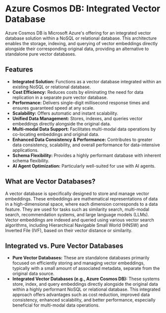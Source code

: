 # Azure Cosmos DB: Integrated Vector Database

Azure Cosmos DB is Microsoft Azure's offering for an integrated vector database solution within a NoSQL or relational database. This architecture enables the storage, indexing, and querying of vector embeddings directly alongside their corresponding original data, providing an alternative to standalone pure vector databases.

## Features

*   **Integrated Solution:** Functions as a vector database integrated within an existing NoSQL or relational database.
*   **Cost Efficiency:** Reduces costs by eliminating the need for data replication in a separate pure vector database.
*   **Performance:** Delivers single-digit millisecond response times and ensures guaranteed speed at any scale.
*   **Scalability:** Offers automatic and instant scalability.
*   **Unified Data Management:** Stores, indexes, and queries vector embeddings directly alongside the original data.
*   **Multi-modal Data Support:** Facilitates multi-modal data operations by co-locating embeddings and original data.
*   **Enhanced Data Consistency & Performance:** Contributes to greater data consistency, scalability, and overall performance for data-intensive applications.
*   **Schema Flexibility:** Provides a highly performant database with inherent schema flexibility.
*   **AI Agent Optimization:** Particularly well-suited for use with AI agents.

## What are Vector Databases?

A vector database is specifically designed to store and manage vector embeddings. These embeddings are mathematical representations of data in a high-dimensional space, where each dimension corresponds to a data feature. They are used for tasks such as similarity search, multi-modal search, recommendation systems, and large language models (LLMs). Vector embeddings are indexed and queried using various vector search algorithms, including Hierarchical Navigable Small World (HNSW) and Inverted File (IVF), based on their vector distance or similarity.

## Integrated vs. Pure Vector Databases

*   **Pure Vector Databases:** These are standalone databases primarily focused on efficiently storing and managing vector embeddings, typically with a small amount of associated metadata, separate from the original data source.
*   **Integrated Vector Databases (e.g., Azure Cosmos DB):** These systems store, index, and query embeddings directly alongside the original data within a highly performant NoSQL or relational database. This integrated approach offers advantages such as cost reduction, improved data consistency, enhanced scalability, and better performance, especially beneficial for multi-modal data operations.